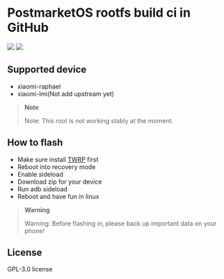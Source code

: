 PostmarketOS rootfs build ci in GitHub
======
[![](https://img.shields.io/github/actions/workflow/status/sekaimoe/pmos_ci_build/main.yml?style=for-the-badge&color=fee4d0&logo=githubactions&logoColor=fee4d0)](https://github.com/sekaimoe/pmos_ci_build/actions/workflows/main.yml)
[![](https://img.shields.io/github/license/sekaimor/pmos_ci_build?style=for-the-badge&color=fee4d0&logo=apache&logoColor=fee4d0)](https://github.com/sekaimoe/pmos_ci_build/blob/main/LICENSE)

## Supported device
- xiaomi-raphael
- xiaomi-lmi(Not add upstream yet)

> **Note**
>
> Note: This root is not working stably at the moment.

## How to flash
- Make sure install [TWRP](https://twrp.me) first
- Reboot into recovery mode
- Enable sideload
- Download zip for your device
- Run adb sideload
- Reboot and have fun in linux
> **Warning**
>
> Warning: Before flashing in, please back up important data on your phone!

## License
GPL-3.0 license
